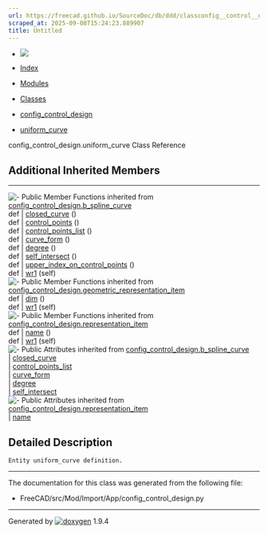 ```yaml
---
url: https://freecad.github.io/SourceDoc/db/ddd/classconfig__control__design_1_1uniform__curve.html
scraped_at: 2025-09-08T15:24:23.889907
title: Untitled
---
```


  * [ ![](https://www.freecad.org/svg/logo-freecad.svg) ](https://freecadweb.org "FreeCAD")
  * [Index](../../index.html "Index")
  * [Modules](../../modules.html "Modules list")
  * [Classes](../../annotated.html "Annotated list")

  * [config_control_design](../../d4/d07/namespaceconfig__control__design.html)
  * [uniform_curve](../../db/ddd/classconfig__control__design_1_1uniform__curve.html)

config_control_design.uniform_curve Class Reference

##  Additional Inherited Members  
  
---  
![-](../../closed.png) Public Member Functions inherited from
[config_control_design.b_spline_curve](../../d9/d93/classconfig__control__design_1_1b__spline__curve.html)  
def | [closed_curve](../../d9/d93/classconfig__control__design_1_1b__spline__curve.html#aa084ec588facff488a05c2f9ad709264) ()  
def | [control_points](../../d9/d93/classconfig__control__design_1_1b__spline__curve.html#ab3065fdf6d422ab74c91e79564ce1f38) ()  
def | [control_points_list](../../d9/d93/classconfig__control__design_1_1b__spline__curve.html#afc86aecda757412f7583132b5a9034cc) ()  
def | [curve_form](../../d9/d93/classconfig__control__design_1_1b__spline__curve.html#aa18c9410b2adc3e470a1b53a2be10688) ()  
def | [degree](../../d9/d93/classconfig__control__design_1_1b__spline__curve.html#a99eaf886f43baba6122ca73372c648cb) ()  
def | [self_intersect](../../d9/d93/classconfig__control__design_1_1b__spline__curve.html#a4c33a2f834b9d713ddc288450292abdd) ()  
def | [upper_index_on_control_points](../../d9/d93/classconfig__control__design_1_1b__spline__curve.html#a13bfc700bf2396e0a4181b01ffe784d7) ()  
def | [wr1](../../d9/d93/classconfig__control__design_1_1b__spline__curve.html#a398f92dc8b064539c2a505afbeb470de) (self)  
![-](../../closed.png) Public Member Functions inherited from
[config_control_design.geometric_representation_item](../../d3/d18/classconfig__control__design_1_1geometric__representation__item.html)  
def | [dim](../../d3/d18/classconfig__control__design_1_1geometric__representation__item.html#aac385fb99d009b699d0d77f10ebdc5f1) ()  
def | [wr1](../../d3/d18/classconfig__control__design_1_1geometric__representation__item.html#a779ebde9495ea4132b585e06aa418f13) (self)  
![-](../../closed.png) Public Member Functions inherited from
[config_control_design.representation_item](../../d9/d69/classconfig__control__design_1_1representation__item.html)  
def | [name](../../d9/d69/classconfig__control__design_1_1representation__item.html#a5ea878073c85170f328deff23a9c5732) ()  
def | [wr1](../../d9/d69/classconfig__control__design_1_1representation__item.html#a4cdc1db49341dedc8f271ec89801c713) (self)  
![-](../../closed.png) Public Attributes inherited from
[config_control_design.b_spline_curve](../../d9/d93/classconfig__control__design_1_1b__spline__curve.html)  
|
[closed_curve](../../d9/d93/classconfig__control__design_1_1b__spline__curve.html#a2947367918704f9270e1d0b156d8dd50)  
|
[control_points_list](../../d9/d93/classconfig__control__design_1_1b__spline__curve.html#a11d6438f4c597f87addccd7bad9abc47)  
|
[curve_form](../../d9/d93/classconfig__control__design_1_1b__spline__curve.html#a3217b7bdd9ffb7eea3e930da359ba3a6)  
|
[degree](../../d9/d93/classconfig__control__design_1_1b__spline__curve.html#a2d955e657f7a17ad526177ac10dd148f)  
|
[self_intersect](../../d9/d93/classconfig__control__design_1_1b__spline__curve.html#ab5d964aee69e50cf3b937a02fe0f8512)  
![-](../../closed.png) Public Attributes inherited from
[config_control_design.representation_item](../../d9/d69/classconfig__control__design_1_1representation__item.html)  
|
[name](../../d9/d69/classconfig__control__design_1_1representation__item.html#a0e8be677f8410825a46422f3c0e1c128)  
  
## Detailed Description

    
    
    Entity uniform_curve definition.

* * *

The documentation for this class was generated from the following file:

  * FreeCAD/src/Mod/Import/App/config_control_design.py

* * *

Generated by
[![doxygen](../../doxygen.svg)](https://www.doxygen.org/index.html) 1.9.4

